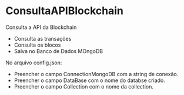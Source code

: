 # ConsultaAPIBlockchain

Consulta a API da Blockchain
  * Consulta as transações
  * Consulta os blocos
  * Salva no Banco de Dados MOngoDB
  
  
No arquivo config.json:
 * Preencher o campo ConnectionMongoDB com a string de conexão.
 * Preencher o campo DataBase com o nome do databse criado.
 * Preencher o campo Collection com o nome da collection.
